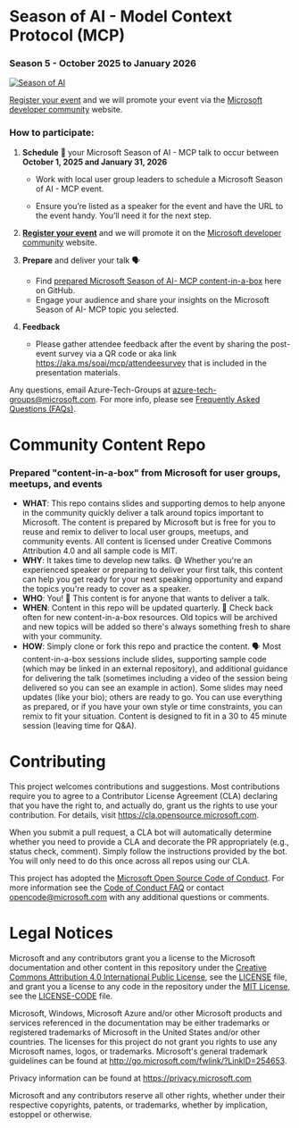 # Season of AI - Model Context Protocol (MCP)
### Season 5  - October 2025 to January 2026

[![Season of AI](assets/season-of-ai-banner-v1.png)](https://aka.ms/registereventSeasonofAI)

[Register your event](https://aka.ms/soai/mcp/registerevent) and we will promote your event via the [Microsoft developer community](https://aka.ms/soai/mcp/devcom) website.


### How to participate:

1.	**Schedule** 📆 your Microsoft Season of AI  - MCP talk to occur between **October 1, 2025 and January 31, 2026** 
    -	Work with local user group leaders to schedule a Microsoft Season of AI - MCP event. 

    - Ensure you’re listed as a speaker for the event and have the URL to the event handy. You’ll need it for the next step. 

2. **[Register your event](https://aka.ms/soai/mcp/registerevent)** and we will promote it on the [Microsoft developer community](https://aka.ms/soai/mcp/devcom) website. 


3.	**Prepare** and deliver your talk 🗣️
    -	Find [prepared Microsoft Season of AI- MCP content-in-a-box](https://aka.ms/soai/mcp/ciab) here on GitHub.
    -	Engage your audience and share your insights on the Microsoft Season of AI- MCP topic you selected.
   
4. **Feedback**
    - Please gather attendee feedback after the event by sharing the post-event survey via a QR code or aka link https://aka.ms/soai/mcp/attendeesurvey that is included in the presentation materials.

Any questions, email Azure-Tech-Groups at azure-tech-groups@microsoft.com. For more info, please see [Frequently Asked Questions (FAQs)](https://github.com/microsoft/community-content/wiki/Season-of-AI:-FAQs).


# Community Content Repo
### Prepared "content-in-a-box" from Microsoft for user groups, meetups, and events

- **WHAT**: This repo contains slides and supporting demos to help anyone in the community quickly deliver a talk around topics important to Microsoft. The content is prepared by Microsoft but is free for you to reuse and remix to deliver to local user groups, meetups, and community events. All content is licensed under Creative Commons Attribution 4.0 and all sample code is MIT.
- **WHY**: It takes time to develop new talks. 😅 Whether you're an experienced speaker or preparing to deliver your first talk, this content can help you get ready for your next speaking opportunity and expand the topics you're ready to cover as a speaker.
- **WHO**: You! 🎉 This content is for anyone that wants to deliver a talk.
- **WHEN**: Content in this repo will be updated quarterly. 📆 Check back often for new content-in-a-box resources. Old topics will be archived and new topics will be added so there's always something fresh to share with your community.
- **HOW**: Simply clone or fork this repo and practice the content. 🗣️ Most content-in-a-box sessions include slides, supporting sample code (which may be linked in an external repository), and additional guidance for delivering the talk (sometimes including a video of the session being delivered so you can see an example in action). Some slides may need updates (like your bio); others are ready to go. You can use everything as prepared, or if you have your own style or time constraints, you can remix to fit your situation. Content is designed to fit in a 30 to 45 minute session (leaving time for Q&A).

# Contributing

This project welcomes contributions and suggestions.  Most contributions require you to agree to a
Contributor License Agreement (CLA) declaring that you have the right to, and actually do, grant us
the rights to use your contribution. For details, visit https://cla.opensource.microsoft.com.

When you submit a pull request, a CLA bot will automatically determine whether you need to provide
a CLA and decorate the PR appropriately (e.g., status check, comment). Simply follow the instructions
provided by the bot. You will only need to do this once across all repos using our CLA.

This project has adopted the [Microsoft Open Source Code of Conduct](https://opensource.microsoft.com/codeofconduct/).
For more information see the [Code of Conduct FAQ](https://opensource.microsoft.com/codeofconduct/faq/) or
contact [opencode@microsoft.com](mailto:opencode@microsoft.com) with any additional questions or comments.

# Legal Notices

Microsoft and any contributors grant you a license to the Microsoft documentation and other content
in this repository under the [Creative Commons Attribution 4.0 International Public License](https://creativecommons.org/licenses/by/4.0/legalcode),
see the [LICENSE](LICENSE) file, and grant you a license to any code in the repository under the [MIT License](https://opensource.org/licenses/MIT), see the
[LICENSE-CODE](LICENSE-CODE) file.

Microsoft, Windows, Microsoft Azure and/or other Microsoft products and services referenced in the documentation
may be either trademarks or registered trademarks of Microsoft in the United States and/or other countries.
The licenses for this project do not grant you rights to use any Microsoft names, logos, or trademarks.
Microsoft's general trademark guidelines can be found at http://go.microsoft.com/fwlink/?LinkID=254653.

Privacy information can be found at https://privacy.microsoft.com

Microsoft and any contributors reserve all other rights, whether under their respective copyrights, patents,
or trademarks, whether by implication, estoppel or otherwise.
